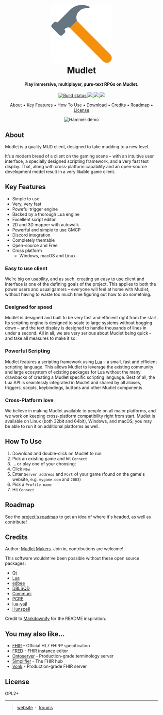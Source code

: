 <h1 align="center">
  <br>
  <a href="https://github.com/Mudlet/Mudlet"><img src="https://raw.githubusercontent.com/health-validator/Hammer/master/assets/hammer-logo.png" alt="Mudlet" width="200"></a>
  <br>
  Mudlet
  <br>
</h1>

<h4 align="center">Play immersive, multiplayer, pure-text RPGs on Mudlet.</h4>

<p align="center">
  <a href="http://mudlet.org/download/">
    <img src="https://travis-ci.org/Mudlet/Mudlet.svg?branch=development"
         alt="Build status">
  </a>
  <a href="https://discord.gg/kuYvMQ9">
    <img src="https://img.shields.io/badge/discord-join%20chat-7289DA.svg">
  </a>
  <a href="https://github.com/mudlet/mudlet/issues">
    <img src="https://img.shields.io/badge/contributions-welcome-brightgreen.svg?style=flat">
  </a>
  <a href="https://img.shields.io/github/stars/Mudlet/Mudlet.svg">
    <img src="https://github.com/Mudlet/Mudlet/stargazers"/>
  </a>
</p>

<p align="center">
  <a href="#about">About</a> •
  <a href="#key-features">Key Features</a> •
  <a href="#how-to-use">How To Use</a> •
  <a href="#download">Download</a> •
  <a href="#credits">Credits</a> •
  <a href="#roadmap">Roadmap</a> •
  <a href="#license">License</a>
</p>

<p align="center">
  <img alt="Hammer demo" src="https://raw.githubusercontent.com/health-validator/Hammer/master/assets/hammer-demo.gif">
</p>

## About

Mudlet is a quality MUD client, designed to take mudding to a new level.

It’s a modern breed of a client on the gaming scene – with an intuitive user interface, a specially designed scripting framework, and a very fast text display. That, along with cross-platform capability and an open-source development model result in a very likable game client.

## Key Features

* Simple to use
* Very, very fast
* Poweful trigger engine
* Backed by a thorough Lua engine
* Excellent script editor
* 2D and 3D mapper with autowalk
* Powerful and simple to use GMCP
* Discord integration
* Completely themable
* Open-source and Free
* Cross platform
  - Windows, macOS and Linux.
  
### Easy to use client

We’re big on usability, and as such, creating an easy to use client and interface is one of the defining goals of the project. This applies to both the power users and usual gamers – everyone will feel at home with Mudlet, without having to waste too much time figuring out how to do something.

### Designed for speed

Mudlet is designed and built to be very fast and efficient right from the start. Its scripting engine is designed to scale to large systems without bogging down – and the text display is designed to handle thousands of lines in under a second. All in all, we are very serious about Mudlet being quick – and take all measures to make it so.

### Powerful Scripting

Mudlet features a scripting framework using [Lua](https://www.lua.org/) – a small, fast and efficient scripting language. This allows Mudlet to leverage the existing community and large ecosystem of existing packages for Lua without the many drawbacks of creating a Mudlet specific scripting language. Best of all, the Lua API is seamlessly integrated in Mudlet and shared by all aliases, triggers, scripts, keybindings, buttons and other Mudlet components.

### Cross-Platform love

We believe in making Mudlet available to people on all major platforms, and we work on keeping cross-platform compatibility right from start. Mudlet is available on Linux (both 32bit and 64bit), Windows, and macOS; you may be able to run it on additional platforms as well.

## How To Use

1. Download and double-click on Mudlet to run
1. Pick an existing game and hit `Connect`
1. ... or play one of your choosing:
  1. Click `New`
  1. Enter `Server address` and `Port` of your game (found on the game's website, e.g. `mygame.com` and `2003`)
  1. Pick a `Profile name`
  1. Hit `Connect`

## Roadmap

See the [project's roadmap](https://www.mudlet.org/2018/02/mudlet-roadmap-2018) to get an idea of where it's headed, as well as contribute!

## Credits

Author: [Mudlet Makers](https://github.com/Mudlet/Mudlet/graphs/contributors). Join in, contributions are welcome!

This software wouldnt've been possible without these open source packages:

- [Qt](https://www.qt.io/)
- [Lua](https://www.lua.org/)
- [edbee](http://www.edbee.net/)
- [DBLSQD](https://www.dblsqd.com/)
- [Communi](https://communi.github.io/)
- [PCRE](https://www.pcre.org/)
- [lua-yajl](https://github.com/brimworks/lua-yajl)
- [Hunspell](https://hunspell.github.io/)

Credit to [Markdownify](https://github.com/amitmerchant1990/electron-markdownify) for the README inspiration.

## You may also like...

- [FHIR](http://hl7.org/fhir/) - Official HL7 FHIR® specification
- [FRED](https://github.com/smart-on-fhir/fred) - FHIR instance editor
- [Ontoserver](http://ontoserver.csiro.au/) - Production-grade terminology server
- [Simplifier](https://simplifier.net/) - The FHIR hub
- [Vonk](https://fire.ly/products/vonk) - Production-grade FHIR server

## License

GPL2+

---

> [website](https://www.mudlet.org/) &nbsp;&middot;&nbsp;
> [forums](hhttps://forums.mudlet.org/)

